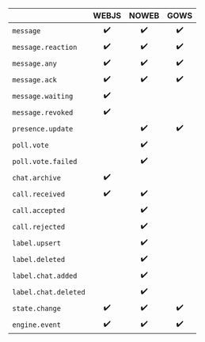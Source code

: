|                      | WEBJS | NOWEB | GOWS |
|----------------------|:-----:|:-----:|:----:|
| `message`            |  ✔️   |  ✔️   |  ✔️  |
| `message.reaction`   |  ✔️   |  ✔️   |  ✔️  |
| `message.any`        |  ✔️   |  ✔️   |  ✔️  |
| `message.ack`        |  ✔️   |  ✔️   |  ✔️  |
| `message.waiting`    |  ✔️   |       |      |
| `message.revoked`    |  ✔️   |       |      |
| `presence.update`    |       |  ✔️   |  ✔️  |
| `poll.vote`          |       |  ✔️   |      |
| `poll.vote.failed`   |       |  ✔️   |      |
| `chat.archive`       |  ✔️   |       |      |
| `call.received`      |  ✔️   |  ✔️   |      |
| `call.accepted`      |       |  ✔️   |      |
| `call.rejected`      |       |  ✔️   |      |
| `label.upsert`       |       |  ✔️   |      |
| `label.deleted`      |       |  ✔️   |      |
| `label.chat.added`   |       |  ✔️   |      |
| `label.chat.deleted` |       |  ✔️   |      |
| `state.change`       |  ✔️   |  ✔️   |  ✔️  |
| `engine.event`       |  ✔️   |  ✔️   |  ✔️  | 
